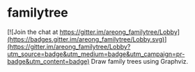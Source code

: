 # familytree

[![Join the chat at https://gitter.im/areong_familytree/Lobby](https://badges.gitter.im/areong_familytree/Lobby.svg)](https://gitter.im/areong_familytree/Lobby?utm_source=badge&utm_medium=badge&utm_campaign=pr-badge&utm_content=badge)
Draw family trees using Graphviz.

